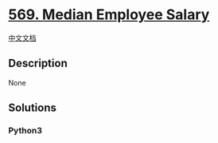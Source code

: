 # [569. Median Employee Salary](https://leetcode.com/problems/median-employee-salary)

[中文文档](/leetcode/0500-0599/0569.Median%20Employee%20Salary/README.md)

## Description

None

## Solutions

<!-- tabs:start -->

### **Python3**

```python

```

<!-- tabs:end -->
